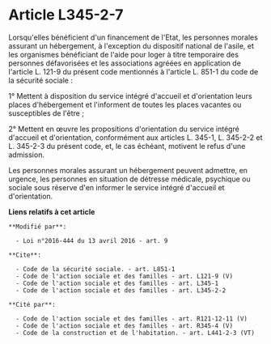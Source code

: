# Article L345-2-7

Lorsqu'elles bénéficient d'un financement de l'Etat, les personnes morales assurant un hébergement, à l'exception du
dispositif national de l'asile, et les organismes bénéficiant de l'aide pour loger à titre temporaire des personnes
défavorisées et les associations agréées en application de l'article L. 121-9 du présent code mentionnés à l'article L. 851-1
du code de la sécurité sociale : 

1° Mettent à disposition du service intégré d'accueil et d'orientation leurs places d'hébergement et l'informent de toutes
les places vacantes ou susceptibles de l'être ; 

2° Mettent en œuvre les propositions d'orientation du service intégré d'accueil et d'orientation, conformément aux articles
L. 345-1, L. 345-2-2 et L. 345-2-3 du présent code, et, le cas échéant, motivent le refus d'une admission. 

Les personnes morales assurant un hébergement peuvent admettre, en urgence, les personnes en situation de détresse médicale,
psychique ou sociale sous réserve d'en informer le service intégré d'accueil et d'orientation.

**Liens relatifs à cet article**

	**Modifié par**:

	  - Loi n°2016-444 du 13 avril 2016 - art. 9

	**Cite**:

	  - Code de la sécurité sociale. - art. L851-1
	  - Code de l'action sociale et des familles - art. L121-9 (V)
	  - Code de l'action sociale et des familles - art. L345-1
	  - Code de l'action sociale et des familles - art. L345-2-2

	**Cité par**:

	  - Code de l'action sociale et des familles - art. R121-12-11 (V)
	  - Code de l'action sociale et des familles - art. R345-4 (V)
	  - Code de la construction et de l'habitation. - art. L441-2-3 (VT)
